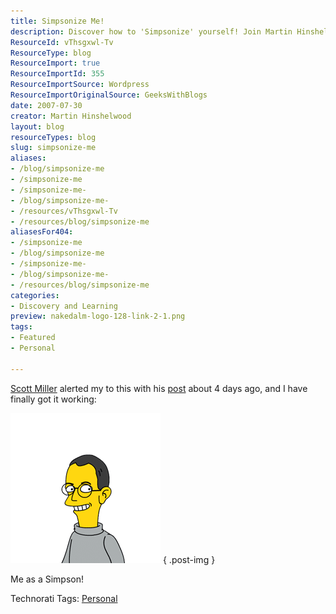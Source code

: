 ```yaml
---
title: Simpsonize Me!
description: Discover how to 'Simpsonize' yourself! Join Martin Hinshelwood as he shares his fun experience and tips for creating your own animated character.
ResourceId: vThsgxwl-Tv
ResourceType: blog
ResourceImport: true
ResourceImportId: 355
ResourceImportSource: Wordpress
ResourceImportOriginalSource: GeeksWithBlogs
date: 2007-07-30
creator: Martin Hinshelwood
layout: blog
resourceTypes: blog
slug: simpsonize-me
aliases:
- /blog/simpsonize-me
- /simpsonize-me
- /simpsonize-me-
- /blog/simpsonize-me-
- /resources/vThsgxwl-Tv
- /resources/blog/simpsonize-me
aliasesFor404:
- /simpsonize-me
- /blog/simpsonize-me
- /simpsonize-me-
- /blog/simpsonize-me-
- /resources/blog/simpsonize-me
categories:
- Discovery and Learning
preview: nakedalm-logo-128-link-2-1.png
tags:
- Featured
- Personal

---
```

[Scott Miller](http://geekswithblogs.net/appsguild) alerted my to this with his [post](http://geekswithblogs.net/appsguild/archive/2007/07/18/114038.aspx "Simpsonize Me!") about 4 days ago, and I have finally got it working:

[![your_image2](images/SimpsonizeMe_D7E3-your_image2_thumb_1-1-2.png)](http://blog.hinshelwood.com/files/2011/05/GWB-WindowsLiveWriter-SimpsonizeMe_D7E3-your_image2_1.png)
{ .post-img }

Me as a Simpson!

Technorati Tags: [Personal](http://technorati.com/tags/Personal)
